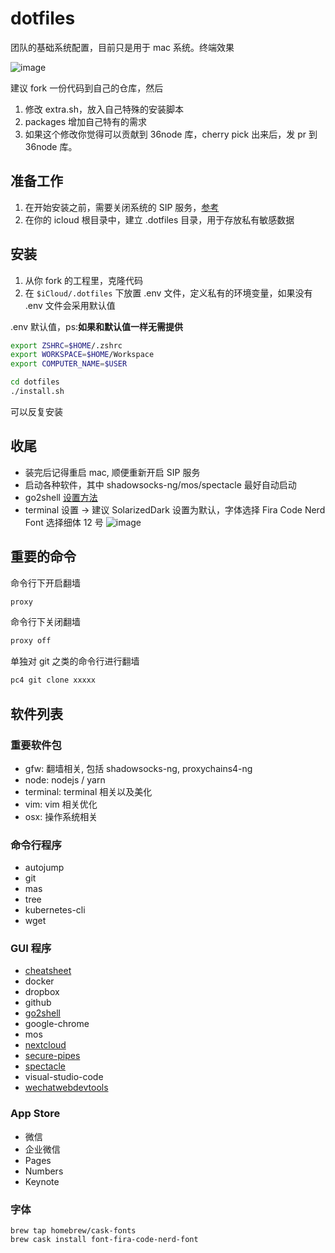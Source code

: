 # dotfiles

团队的基础系统配置，目前只是用于 mac 系统。终端效果

![image](https://user-images.githubusercontent.com/1524745/74650708-3ea6a980-51bd-11ea-985e-60476e5dc18f.png)

建议 fork 一份代码到自己的仓库，然后

1. 修改 extra.sh，放入自己特殊的安装脚本
2. packages 增加自己特有的需求
3. 如果这个修改你觉得可以贡献到 36node 库，cherry pick 出来后，发 pr 到 36node 库。

## 准备工作

1. 在开始安装之前，需要关闭系统的 SIP 服务，[参考](https://sspai.com/post/55066)
2. 在你的 icloud 根目录中，建立 .dotfiles 目录，用于存放私有敏感数据

## 安装

1. 从你 fork 的工程里，克隆代码
2. 在 `$iCloud/.dotfiles` 下放置 .env 文件，定义私有的环境变量，如果没有 .env 文件会采用默认值

.env 默认值，ps:**如果和默认值一样无需提供**

```sh
export ZSHRC=$HOME/.zshrc
export WORKSPACE=$HOME/Workspace
export COMPUTER_NAME=$USER
```

```sh
cd dotfiles
./install.sh
```

可以反复安装

## 收尾

- 装完后记得重启 mac, 顺便重新开启 SIP 服务
- 启动各种软件，其中 shadowsocks-ng/mos/spectacle 最好自动启动
- go2shell [设置方法](https://rebooters.github.io/2019/06/21/%E5%AE%89%E8%A3%85-go2shell-%E5%88%B0-Finder-%E5%B7%A5%E5%85%B7%E6%A0%8F%E7%9A%84%E6%96%B9%E6%B3%95/)
- terminal 设置 -> 建议 SolarizedDark 设置为默认，字体选择 Fira Code Nerd Font 选择细体 12 号
  ![image](https://user-images.githubusercontent.com/1524745/74656648-88958c80-51c9-11ea-89e9-6d9464992839.png)

## 重要的命令

命令行下开启翻墙

```sh
proxy
```

命令行下关闭翻墙

```sh
proxy off
```

单独对 git 之类的命令行进行翻墙

```sh
pc4 git clone xxxxx
```

## 软件列表

### 重要软件包

- gfw: 翻墙相关, 包括 shadowsocks-ng, proxychains4-ng
- node: nodejs / yarn
- terminal: terminal 相关以及美化
- vim: vim 相关优化
- osx: 操作系统相关

### 命令行程序

- autojump
- git
- mas
- tree
- kubernetes-cli
- wget

### GUI 程序

- [cheatsheet](https://free.com.tw/cheatsheet/)
- docker
- dropbox
- github
- [go2shell](https://www.jianshu.com/p/bae3a64ea762)
- google-chrome
- mos
- [nextcloud](https://nextcloud.com/)
- [secure-pipes](https://www.opoet.com/pyro/index.php)
- [spectacle](https://www.spectacleapp.com/)
- visual-studio-code
- [wechatwebdevtools](https://developers.weixin.qq.com/miniprogram/dev/devtools/devtools.html)

### App Store

- 微信
- 企业微信
- Pages
- Numbers
- Keynote

### 字体

```
brew tap homebrew/cask-fonts
brew cask install font-fira-code-nerd-font
```
